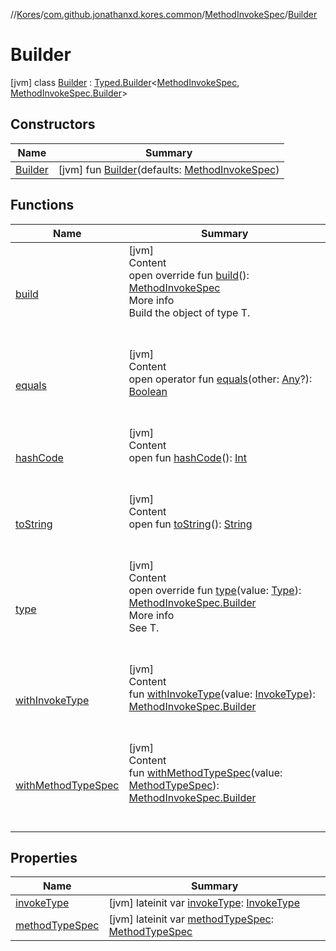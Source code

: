 //[Kores](../../../index.md)/[com.github.jonathanxd.kores.common](../../index.md)/[MethodInvokeSpec](../index.md)/[Builder](index.md)



# Builder  
 [jvm] class [Builder](index.md) : [Typed.Builder](../../../com.github.jonathanxd.kores.base/-typed/-builder/index.md)<[MethodInvokeSpec](../index.md), [MethodInvokeSpec.Builder](index.md)>    


## Constructors  
  
|  Name|  Summary| 
|---|---|
| <a name="com.github.jonathanxd.kores.common/MethodInvokeSpec.Builder/Builder/#com.github.jonathanxd.kores.common.MethodInvokeSpec/PointingToDeclaration/"></a>[Builder](-builder.md)| <a name="com.github.jonathanxd.kores.common/MethodInvokeSpec.Builder/Builder/#com.github.jonathanxd.kores.common.MethodInvokeSpec/PointingToDeclaration/"></a> [jvm] fun [Builder](-builder.md)(defaults: [MethodInvokeSpec](../index.md))   <br>


## Functions  
  
|  Name|  Summary| 
|---|---|
| <a name="com.github.jonathanxd.kores.common/MethodInvokeSpec.Builder/build/#/PointingToDeclaration/"></a>[build](build.md)| <a name="com.github.jonathanxd.kores.common/MethodInvokeSpec.Builder/build/#/PointingToDeclaration/"></a>[jvm]  <br>Content  <br>open override fun [build](build.md)(): [MethodInvokeSpec](../index.md)  <br>More info  <br>Build the object of type T.  <br><br><br>
| <a name="kotlin/Any/equals/#kotlin.Any?/PointingToDeclaration/"></a>[equals](../../../com.github.jonathanxd.kores.util/-simple-resolver/index.md#%5Bkotlin%2FAny%2Fequals%2F%23kotlin.Any%3F%2FPointingToDeclaration%2F%5D%2FFunctions%2F-427383591)| <a name="kotlin/Any/equals/#kotlin.Any?/PointingToDeclaration/"></a>[jvm]  <br>Content  <br>open operator fun [equals](../../../com.github.jonathanxd.kores.util/-simple-resolver/index.md#%5Bkotlin%2FAny%2Fequals%2F%23kotlin.Any%3F%2FPointingToDeclaration%2F%5D%2FFunctions%2F-427383591)(other: [Any](https://kotlinlang.org/api/latest/jvm/stdlib/kotlin/-any/index.html)?): [Boolean](https://kotlinlang.org/api/latest/jvm/stdlib/kotlin/-boolean/index.html)  <br><br><br>
| <a name="kotlin/Any/hashCode/#/PointingToDeclaration/"></a>[hashCode](../../../com.github.jonathanxd.kores.util/-simple-resolver/index.md#%5Bkotlin%2FAny%2FhashCode%2F%23%2FPointingToDeclaration%2F%5D%2FFunctions%2F-427383591)| <a name="kotlin/Any/hashCode/#/PointingToDeclaration/"></a>[jvm]  <br>Content  <br>open fun [hashCode](../../../com.github.jonathanxd.kores.util/-simple-resolver/index.md#%5Bkotlin%2FAny%2FhashCode%2F%23%2FPointingToDeclaration%2F%5D%2FFunctions%2F-427383591)(): [Int](https://kotlinlang.org/api/latest/jvm/stdlib/kotlin/-int/index.html)  <br><br><br>
| <a name="kotlin/Any/toString/#/PointingToDeclaration/"></a>[toString](../../../com.github.jonathanxd.kores.util/-simple-resolver/index.md#%5Bkotlin%2FAny%2FtoString%2F%23%2FPointingToDeclaration%2F%5D%2FFunctions%2F-427383591)| <a name="kotlin/Any/toString/#/PointingToDeclaration/"></a>[jvm]  <br>Content  <br>open fun [toString](../../../com.github.jonathanxd.kores.util/-simple-resolver/index.md#%5Bkotlin%2FAny%2FtoString%2F%23%2FPointingToDeclaration%2F%5D%2FFunctions%2F-427383591)(): [String](https://kotlinlang.org/api/latest/jvm/stdlib/kotlin/-string/index.html)  <br><br><br>
| <a name="com.github.jonathanxd.kores.common/MethodInvokeSpec.Builder/type/#java.lang.reflect.Type/PointingToDeclaration/"></a>[type](type.md)| <a name="com.github.jonathanxd.kores.common/MethodInvokeSpec.Builder/type/#java.lang.reflect.Type/PointingToDeclaration/"></a>[jvm]  <br>Content  <br>open override fun [type](type.md)(value: [Type](https://docs.oracle.com/javase/8/docs/api/java/lang/reflect/Type.html)): [MethodInvokeSpec.Builder](index.md)  <br>More info  <br>See T.  <br><br><br>
| <a name="com.github.jonathanxd.kores.common/MethodInvokeSpec.Builder/withInvokeType/#com.github.jonathanxd.kores.base.InvokeType/PointingToDeclaration/"></a>[withInvokeType](with-invoke-type.md)| <a name="com.github.jonathanxd.kores.common/MethodInvokeSpec.Builder/withInvokeType/#com.github.jonathanxd.kores.base.InvokeType/PointingToDeclaration/"></a>[jvm]  <br>Content  <br>fun [withInvokeType](with-invoke-type.md)(value: [InvokeType](../../../com.github.jonathanxd.kores.base/-invoke-type/index.md)): [MethodInvokeSpec.Builder](index.md)  <br><br><br>
| <a name="com.github.jonathanxd.kores.common/MethodInvokeSpec.Builder/withMethodTypeSpec/#com.github.jonathanxd.kores.common.MethodTypeSpec/PointingToDeclaration/"></a>[withMethodTypeSpec](with-method-type-spec.md)| <a name="com.github.jonathanxd.kores.common/MethodInvokeSpec.Builder/withMethodTypeSpec/#com.github.jonathanxd.kores.common.MethodTypeSpec/PointingToDeclaration/"></a>[jvm]  <br>Content  <br>fun [withMethodTypeSpec](with-method-type-spec.md)(value: [MethodTypeSpec](../../-method-type-spec/index.md)): [MethodInvokeSpec.Builder](index.md)  <br><br><br>


## Properties  
  
|  Name|  Summary| 
|---|---|
| <a name="com.github.jonathanxd.kores.common/MethodInvokeSpec.Builder/invokeType/#/PointingToDeclaration/"></a>[invokeType](invoke-type.md)| <a name="com.github.jonathanxd.kores.common/MethodInvokeSpec.Builder/invokeType/#/PointingToDeclaration/"></a> [jvm] lateinit var [invokeType](invoke-type.md): [InvokeType](../../../com.github.jonathanxd.kores.base/-invoke-type/index.md)   <br>
| <a name="com.github.jonathanxd.kores.common/MethodInvokeSpec.Builder/methodTypeSpec/#/PointingToDeclaration/"></a>[methodTypeSpec](method-type-spec.md)| <a name="com.github.jonathanxd.kores.common/MethodInvokeSpec.Builder/methodTypeSpec/#/PointingToDeclaration/"></a> [jvm] lateinit var [methodTypeSpec](method-type-spec.md): [MethodTypeSpec](../../-method-type-spec/index.md)   <br>

